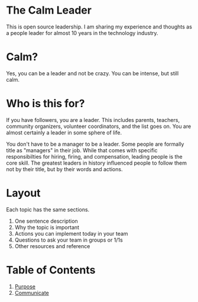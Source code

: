 # The Calm Leader
This is open source leadership.  I am sharing my experience and thoughts as a people leader for almost 10 years in the technology industry.  

# Calm?
Yes, you can be a leader and not be crazy.  You can be intense, but still calm.

# Who is this for?
If you have followers, you are a leader.  This includes parents, teachers, community organizers, volunteer coordinators, and the list goes on.  You are almost certainly a leader in some sphere of life.

You don't have to be a manager to be a leader.
Some people are formally title as "managers" in their job.  While that comes with specific responsibilties for hiring, firing, and compensation, leading people is the core skill.  The greatest leaders in history influenced people to follow them not by their title, but by their words and actions.

# Layout
Each topic has the same sections.

1. One sentence description
2. Why the topic is important
3. Actions you can implement today in your team
4. Questions to ask your team in groups or 1/1s
5. Other resources and reference

# Table of Contents
1. [Purpose](purpose.md)
2. [Communicate](communicate.md)
